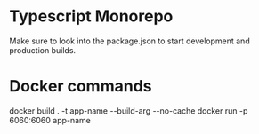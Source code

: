 # Typescript Monorepo
Make sure to look into the package.json to start development and production builds.

# Docker commands 
docker build . -t app-name --build-arg  --no-cache 
docker run -p 6060:6060 app-name




